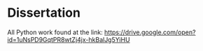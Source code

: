 # Dissertation
 
All Python work found at the link: https://drive.google.com/open?id=1uNsPD9GqtPR8wtZj4jx-hkBalJg5YiHU
